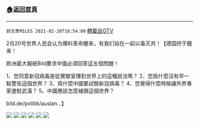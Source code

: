 ﻿###  [:house:返回首頁](https://github.com/ourhimalayas/txt)
---

`郭文贵MILES 2021-02-20T18:54:00` [轉載自GTV](https://gtv.org/web/#/UserInfo/5e596957357cc612d35a8044)

2月20号世界人民会认为爆料革命醒来，有我们站在一起以毒灭共！【德国终于醒来！

欧洲最大報紙Bild要求中國必須回答這五個問題！

1、您同意新冠病毒是從實驗室傳到世界上的這種說法嗎？
2、您爲什麼沒有早一點警告這個世界？
3、爲什麼中國要試驗新冠病毒？
4、您覺得什麼時候讓外界專家進駐武漢？
5、中國應該怎麼補償這個世界？

bild.de/politik/auslan…】

![](https://filegroup.gtv.org/cdn-cgi/image/width=600/https://filegroup.gtv.org/group6/web/20210220/18/53/0/3aa0ff08fc9eb6d06a326933f5fa1d99.jpg)
![](https://filegroup.gtv.org/cdn-cgi/image/width=600/https://filegroup.gtv.org/group6/web/20210220/18/53/0/276c51f30d6789ff472275f3af303eeb.jpg)
![](https://filegroup.gtv.org/cdn-cgi/image/width=600/https://filegroup.gtv.org/group6/web/20210220/18/53/0/785141a654d7cf8148acba25e4bce13f.jpg)
![](https://filegroup.gtv.org/cdn-cgi/image/width=600/https://filegroup.gtv.org/group6/web/20210220/18/53/0/11267c97d76f3cbd1deab817de0c51e2.jpg)
![](https://filegroup.gtv.org/cdn-cgi/image/width=600/https://filegroup.gtv.org/group6/web/20210220/18/53/0/00504b0ec920df6e4e964ea9a7d78e62.jpg)
![](https://filegroup.gtv.org/cdn-cgi/image/width=600/https://filegroup.gtv.org/group6/web/20210220/18/53/0/e5675f8b3c7a07e177b2931d1a739c3c.jpg)
